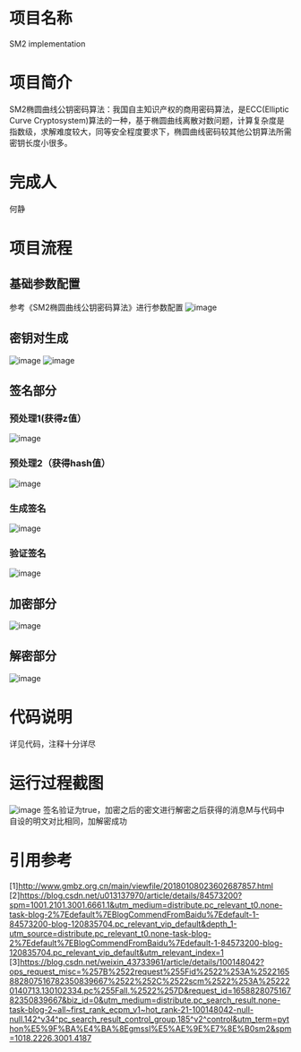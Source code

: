 # 项目名称
SM2 implementation
# 项目简介
SM2椭圆曲线公钥密码算法：我国自主知识产权的商用密码算法，是ECC(Elliptic Curve Cryptosystem)算法的一种，基于椭圆曲线离散对数问题，计算复杂度是指数级，求解难度较大，同等安全程度要求下，椭圆曲线密码较其他公钥算法所需密钥长度小很多。
# 完成人
何静 
# 项目流程
## 基础参数配置
参考《SM2椭圆曲线公钥密码算法》进行参数配置
![image](https://user-images.githubusercontent.com/104714591/181164678-1dd98da2-da78-4afb-bd58-3099c06637c7.png)
## 密钥对生成
![image](https://user-images.githubusercontent.com/104714591/181164747-71cb8429-c1ac-43f3-985a-04aa1221df7f.png)
![image](https://user-images.githubusercontent.com/104714591/181164774-24484ba1-6566-45a0-b7e9-2a0205d3b6ea.png)
## 签名部分
### 预处理1(获得z值）
![image](https://user-images.githubusercontent.com/104714591/181164865-cb394e99-9997-46af-8266-57b610eb3d0c.png)
### 预处理2（获得hash值）
![image](https://user-images.githubusercontent.com/104714591/181164925-621d9f61-3805-4298-8cf3-40f706e5b9a9.png)
### 生成签名
![image](https://user-images.githubusercontent.com/104714591/181164984-74005aa5-aae5-4e58-81af-e7520d75755c.png)
### 验证签名
![image](https://user-images.githubusercontent.com/104714591/181165031-024c6672-8494-4349-8346-f38456d54ed6.png)
## 加密部分
![image](https://user-images.githubusercontent.com/104714591/181165198-5396393b-a946-44c0-a13f-07571ed71c31.png)
## 解密部分
![image](https://user-images.githubusercontent.com/104714591/181165238-a6f298d9-f269-4d24-ae6f-d131ae167859.png)
# 代码说明
详见代码，注释十分详尽
# 运行过程截图
![image](https://user-images.githubusercontent.com/104714591/181165383-4788e6a0-ab23-4e3d-b7de-6d6801618b2e.png)
签名验证为true，加密之后的密文进行解密之后获得的消息M与代码中自设的明文对比相同，加解密成功
# 引用参考
[1]http://www.gmbz.org.cn/main/viewfile/20180108023602687857.html
[2]https://blog.csdn.net/u013137970/article/details/84573200?spm=1001.2101.3001.6661.1&utm_medium=distribute.pc_relevant_t0.none-task-blog-2%7Edefault%7EBlogCommendFromBaidu%7Edefault-1-84573200-blog-120835704.pc_relevant_vip_default&depth_1-utm_source=distribute.pc_relevant_t0.none-task-blog-2%7Edefault%7EBlogCommendFromBaidu%7Edefault-1-84573200-blog-120835704.pc_relevant_vip_default&utm_relevant_index=1
[3]https://blog.csdn.net/weixin_43733961/article/details/100148042?ops_request_misc=%257B%2522request%255Fid%2522%253A%2522165882807516782350839667%2522%252C%2522scm%2522%253A%252220140713.130102334.pc%255Fall.%2522%257D&request_id=165882807516782350839667&biz_id=0&utm_medium=distribute.pc_search_result.none-task-blog-2~all~first_rank_ecpm_v1~hot_rank-21-100148042-null-null.142^v34^pc_search_result_control_group,185^v2^control&utm_term=python%E5%9F%BA%E4%BA%8Egmssl%E5%AE%9E%E7%8E%B0sm2&spm=1018.2226.3001.4187
